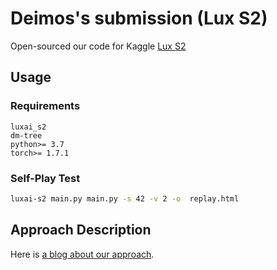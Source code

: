 # Deimos's submission (Lux S2)
Open-sourced our code for Kaggle [Lux S2](https://www.kaggle.com/competitions/lux-ai-season-2/leaderboard?)
## Usage

### Requirements
```
luxai_s2
dm-tree
python>= 3.7
torch>= 1.7.1
```

### Self-Play Test

```bash
luxai-s2 main.py main.py -s 42 -v 2 -o  replay.html
```

## Approach Description
Here is [a blog about our approach](./blog.md).
